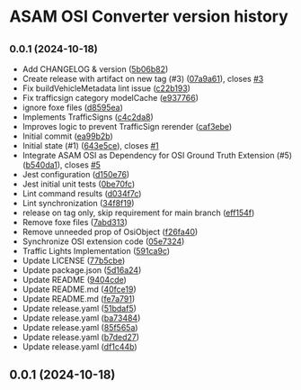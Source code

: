 # ASAM OSI Converter version history

## <small>0.0.1 (2024-10-18)</small>

* Add CHANGELOG & version ([5b06b82](https://github.com/Lichtblick-Suite/asam-osi-converter/commit/5b06b82))
* Create release with artifact on new tag (#3) ([07a9a61](https://github.com/Lichtblick-Suite/asam-osi-converter/commit/07a9a61)), closes [#3](https://github.com/Lichtblick-Suite/asam-osi-converter/issues/3)
* Fix buildVehicleMetadata lint issue ([c22b193](https://github.com/Lichtblick-Suite/asam-osi-converter/commit/c22b193))
* Fix trafficsign category modelCache ([e937766](https://github.com/Lichtblick-Suite/asam-osi-converter/commit/e937766))
* ignore foxe files ([d8595ea](https://github.com/Lichtblick-Suite/asam-osi-converter/commit/d8595ea))
* Implements TrafficSigns ([c4c2da8](https://github.com/Lichtblick-Suite/asam-osi-converter/commit/c4c2da8))
* Improves logic to prevent TrafficSign rerender ([caf3ebe](https://github.com/Lichtblick-Suite/asam-osi-converter/commit/caf3ebe))
* Initial commit ([ea99b2b](https://github.com/Lichtblick-Suite/asam-osi-converter/commit/ea99b2b))
* Initial state (#1) ([643e5ce](https://github.com/Lichtblick-Suite/asam-osi-converter/commit/643e5ce)), closes [#1](https://github.com/Lichtblick-Suite/asam-osi-converter/issues/1)
* Integrate ASAM OSI as Dependency for OSI Ground Truth Extension (#5) ([b540da1](https://github.com/Lichtblick-Suite/asam-osi-converter/commit/b540da1)), closes [#5](https://github.com/Lichtblick-Suite/asam-osi-converter/issues/5)
* Jest configuration ([d150e76](https://github.com/Lichtblick-Suite/asam-osi-converter/commit/d150e76))
* Jest initial unit tests ([0be70fc](https://github.com/Lichtblick-Suite/asam-osi-converter/commit/0be70fc))
* Lint command results ([d034f7c](https://github.com/Lichtblick-Suite/asam-osi-converter/commit/d034f7c))
* Lint synchronization ([34f8f19](https://github.com/Lichtblick-Suite/asam-osi-converter/commit/34f8f19))
* release on tag only, skip requirement for main branch ([eff154f](https://github.com/Lichtblick-Suite/asam-osi-converter/commit/eff154f))
* Remove foxe files ([7abd313](https://github.com/Lichtblick-Suite/asam-osi-converter/commit/7abd313))
* Remove unneeded prop of OsiObject ([f26fa40](https://github.com/Lichtblick-Suite/asam-osi-converter/commit/f26fa40))
* Synchronize OSI extension code ([05e7324](https://github.com/Lichtblick-Suite/asam-osi-converter/commit/05e7324))
* Traffic Lights Implementation ([591ca9c](https://github.com/Lichtblick-Suite/asam-osi-converter/commit/591ca9c))
* Update LICENSE ([77b5cbe](https://github.com/Lichtblick-Suite/asam-osi-converter/commit/77b5cbe))
* Update package.json ([5d16a24](https://github.com/Lichtblick-Suite/asam-osi-converter/commit/5d16a24))
* Update README ([9404cde](https://github.com/Lichtblick-Suite/asam-osi-converter/commit/9404cde))
* Update README.md ([40fce19](https://github.com/Lichtblick-Suite/asam-osi-converter/commit/40fce19))
* Update README.md ([fe7a791](https://github.com/Lichtblick-Suite/asam-osi-converter/commit/fe7a791))
* Update release.yaml ([51bdaf5](https://github.com/Lichtblick-Suite/asam-osi-converter/commit/51bdaf5))
* Update release.yaml ([ba73484](https://github.com/Lichtblick-Suite/asam-osi-converter/commit/ba73484))
* Update release.yaml ([85f565a](https://github.com/Lichtblick-Suite/asam-osi-converter/commit/85f565a))
* Update release.yaml ([b7ded27](https://github.com/Lichtblick-Suite/asam-osi-converter/commit/b7ded27))
* Update release.yaml ([df1c44b](https://github.com/Lichtblick-Suite/asam-osi-converter/commit/df1c44b))

## 0.0.1 (2024-10-18)



